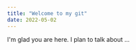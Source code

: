 ```yaml
---
title: "Welcome to my git"
date: 2022-05-02
---
```


I'm glad you are here. I plan to talk about ...
